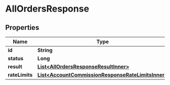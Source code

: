 

# AllOrdersResponse


## Properties

| Name | Type | Description | Notes |
|------------ | ------------- | ------------- | -------------|
|**id** | **String** |  |  [optional] |
|**status** | **Long** |  |  [optional] |
|**result** | [**List&lt;AllOrdersResponseResultInner&gt;**](AllOrdersResponseResultInner.md) |  |  [optional] |
|**rateLimits** | [**List&lt;AccountCommissionResponseRateLimitsInner&gt;**](AccountCommissionResponseRateLimitsInner.md) |  |  [optional] |




